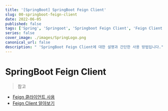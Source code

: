 ```yaml
---
title: '[SpringBoot] SpringBoot Feign Client'
slug: 00-springboot-feign-client
date: 2022-06-05
published: false
tags: ['Spring', 'Springoot', 'Springboot Feign Client', 'Feign Client', 'Backend']
series: false
cover_image: ./images/SpringLogo.png
canonical_url: false
description: " 'SpringBoot Feign Client에 대한 설명과 간단한 사용 방법입니다."
---
```


# SpringBoot Feign Client

> 참고

- [Feign 클라이언트 사용](https://055055.tistory.com/93)
- [Feign Client 알아보기](https://velog.io/@skyepodium/2019-10-06-1410-%EC%9E%91%EC%84%B1%EB%90%A8)